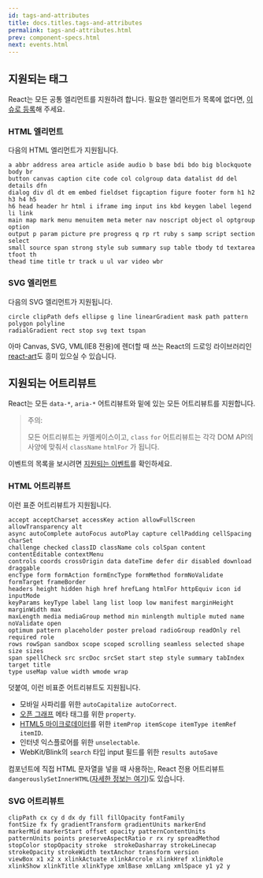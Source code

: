 ```yaml
---
id: tags-and-attributes
title: docs.titles.tags-and-attributes
permalink: tags-and-attributes.html
prev: component-specs.html
next: events.html
---
```


## 지원되는 태그

React는 모든 공통 엘리먼트를 지원하려 합니다. 필요한 엘리먼트가 목록에 없다면, [이슈로 등록](https://github.com/facebook/react/issues/new)해 주세요.

### HTML 엘리먼트

다음의 HTML 엘리먼트가 지원됩니다.

```
a abbr address area article aside audio b base bdi bdo big blockquote body br
button canvas caption cite code col colgroup data datalist dd del details dfn
dialog div dl dt em embed fieldset figcaption figure footer form h1 h2 h3 h4 h5
h6 head header hr html i iframe img input ins kbd keygen label legend li link
main map mark menu menuitem meta meter nav noscript object ol optgroup option
output p param picture pre progress q rp rt ruby s samp script section select
small source span strong style sub summary sup table tbody td textarea tfoot th
thead time title tr track u ul var video wbr
```

### SVG 엘리먼트

다음의 SVG 엘리먼트가 지원됩니다.

```
circle clipPath defs ellipse g line linearGradient mask path pattern polygon polyline
radialGradient rect stop svg text tspan
```

아마 Canvas, SVG, VML(IE8 전용)에 렌더할 때 쓰는 React의 드로잉 라이브러리인 [react-art](https://github.com/facebook/react-art)도 흥미 있으실 수 있습니다.


## 지원되는 어트리뷰트

React는 모든 `data-*`, `aria-*` 어트리뷰트와 밑에 있는 모든 어트리뷰트를 지원합니다.

> 주의:
>
> 모든 어트리뷰트는 카멜케이스이고, `class` `for` 어트리뷰트는 각각  DOM API의 사양에 맞춰서 `className` `htmlFor` 가 됩니다.

이벤트의 목록을 보시려면 [지원되는 이벤트](/react/docs/events-ko-KR.html)를 확인하세요.

### HTML 어트리뷰트

이런 표준 어트리뷰트가 지원됩니다.

```
accept acceptCharset accessKey action allowFullScreen allowTransparency alt
async autoComplete autoFocus autoPlay capture cellPadding cellSpacing charSet
challenge checked classID className cols colSpan content contentEditable contextMenu
controls coords crossOrigin data dateTime defer dir disabled download draggable
encType form formAction formEncType formMethod formNoValidate formTarget frameBorder
headers height hidden high href hrefLang htmlFor httpEquiv icon id inputMode
keyParams keyType label lang list loop low manifest marginHeight marginWidth max
maxLength media mediaGroup method min minlength multiple muted name noValidate open
optimum pattern placeholder poster preload radioGroup readOnly rel required role
rows rowSpan sandbox scope scoped scrolling seamless selected shape size sizes
span spellCheck src srcDoc srcSet start step style summary tabIndex target title
type useMap value width wmode wrap
```

덧붙여, 이런 비표준 어트리뷰트도 지원됩니다.

- 모바일 사파리를 위한 `autoCapitalize autoCorrect`.
- [오픈 그래프](http://ogp.me/) 메타 태그를 위한 `property`.
- [HTML5 마이크로데이터](http://schema.org/docs/gs.html)를 위한 `itemProp itemScope itemType itemRef itemID`.
- 인터넷 익스플로어를 위한 `unselectable`.
- WebKit/Blink의 `search` 타입 input 필드를 위한 `results autoSave` 

컴포넌트에 직접 HTML 문자열을 넣을 때 사용하는, React 전용 어트리뷰트 `dangerouslySetInnerHTML`([자세한 정보는 여기](/react/docs/special-non-dom-attributes-ko-KR.html))도 있습니다.

### SVG 어트리뷰트

```
clipPath cx cy d dx dy fill fillOpacity fontFamily
fontSize fx fy gradientTransform gradientUnits markerEnd
markerMid markerStart offset opacity patternContentUnits
patternUnits points preserveAspectRatio r rx ry spreadMethod
stopColor stopOpacity stroke  strokeDasharray strokeLinecap
strokeOpacity strokeWidth textAnchor transform version
viewBox x1 x2 x xlinkActuate xlinkArcrole xlinkHref xlinkRole
xlinkShow xlinkTitle xlinkType xmlBase xmlLang xmlSpace y1 y2 y
```
